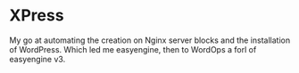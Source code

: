 # XPress

My go at automating the creation on Nginx server blocks and the installation of WordPress. Which led me easyengine, then to WordOps a forl of easyengine v3.
